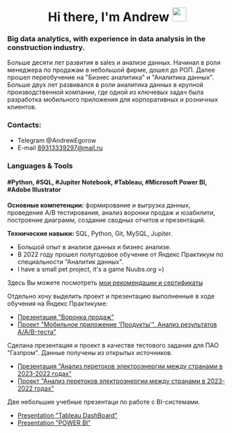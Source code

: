 <h1 align="center">Hi there, I'm Andrew
<img src="https://github.com/blackcater/blackcater/raw/main/images/Hi.gif" height="32"/></h1>

### Big data analytics, with experience in data analysis in the construction industry.
Больше десяти лет развития в sales и анализе данных. Начинал в роли менеджера по продажам в небольшой фирме, дошел до РОП. Далее прошел переобучение на "Бизнес аналитика" и "Аналитика данных".  Больше двух лет развивался в роли аналитика данных в крупной производственной компании, где одной из ключевых задач была разработка мобильного приложения для корпоративных и розничных клиентов.

### Сontacts:

- Telegram @AndrewEgorow
- E-mail   89313339297@mail.ru

### Languages & Tools
#### #Python, #SQL, #Jupiter Notebook, #Tableau, #Microsoft Power BI, #Adobe Illustrator

**Основные компетенции:** формирование и выгрузка данных, проведение А/В тестирования, анализ воронки продаж и юзабилити, построение диаграмм, создание сводных отчетов и презентаций.

**Технические навыки:** SQL, Python, Git, MySQL, Jupiter.

- Большой опыт в анализе данных и бизнес анализе.
- В 2022 году прошел полугодовое обучение от Яндекс Практикум по специальности "Аналитик данных".
- I have a small pet project, it's a game Nuubs.org =)

Здесь Вы можете посмотреть [мои рекомендации и сертификаты](https://github.com/aegorovspb/yandex_data_analyst_projects_eng/tree/main/certificate_and_reference)

Отдельно хочу выделить проект  и презентацию выполненные в ходе обучения на Яндекс Практикуме:


- [Презентация "Воронка продаж"](https://github.com/aegorovspb/yandex_data_analyst_projects_eng/tree/main/08_aab_test_presentation)
- [Проект "Мобильное приложение 'Продукты'". Анализ результатов A/A/B-теста"](https://github.com/aegorovspb/yandex_data_analysis_projects_ru/blob/main/08_aab_test_app.ipynb)


Сделана презентация и проект в качестве тестового задания для ПАО "Газпром".
Данные получены из открытых источников.

- [Презентация "Анализ перетоков электроэнергии между странами в 2023-2022 годах"](https://github.com/aegorovspb/energy/tree/main/energy_png)
- [Проект "Анализ перетоков электроэнергии между странами в 2023-2022 годах"](https://github.com/aegorovspb/energy/blob/main/energy_flow.ipynb)


Две небольшие учебные презентаци по работе с BI-системами.

- [Presentation "Tableau DashBoard"](https://github.com/aegorovspb/yandex_data_analyst_projects_eng/tree/main/tableau)
- [Presentation "POWER BI"](https://github.com/aegorovspb/yandex_data_analyst_projects_eng/tree/main/power_bi)






